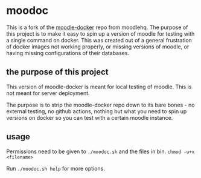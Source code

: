 # moodoc

This is a fork of the [moodle-docker](https://github.com/moodlehq/moodle-docker) repo from moodlehq. The purpose of
this project is to make it easy to spin up a version of moodle for
testing with a single command on docker. This was created out of
a general frustration of docker images not working properly, or missing
versions of moodle, or having missing configurations of their databases.

## the purpose of this project

This version of moodle-docker is meant for local testing of moodle.
This is not meant for server deployment.

The purpose is to strip the moodle-docker repo down to its bare bones - no external testing, no github actions, nothing
but what you need to spin up
versions on docker so you can test with a certain moodle instance.

## usage

Permissions need to be given to `./moodoc.sh` and the files in bin.
`chmod -u+x <filename>`

Run `./moodoc.sh help` for more options.
